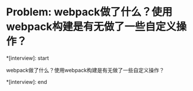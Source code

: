 # Problem: webpack做了什么？使用webpack构建是有无做了一些自定义操作？

*[interview]: start

webpack做了什么？使用webpack构建是有无做了一些自定义操作？

*[interview]: end
